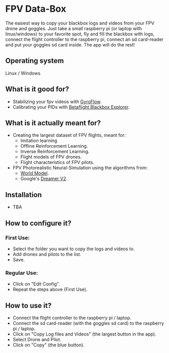 # FPV Data-Box
The easiest way to copy your blackbox logs and videos from your FPV drone and goggles.
Just take a small raspberry pi (or laptop with linux/windows) to your favorite spot, fly and fill the blackbox with logs, connect the flight controller to the raspberry pi, connect an sd card-reader and put your goggles sd card inside. The app will do the rest!

## Operating system
Linux / Windows

## What is it good for?
* Stabilizing your fpv videos with [GyroFlow](https://github.com/gyroflow/gyroflow).
* Calibrating your PIDs with [Betaflight Blackbox Explorer](https://github.com/betaflight/blackbox-log-viewer).

## What is it actually meant for?
* Creating the largest dataset of FPV flights, meant for:
  * Imitation learning
  * Offline Reinforcement Learning.
  * Inverse Reinforcement Learning.
  * Flight models of FPV drones.
  * Flight characteristics of FPV pilots.
 * FPV Photorealistic Neural-Simulation using the algorithms from:
   * [World Model](https://worldmodels.github.io/).
   * Google's [Dreamer V2](https://ai.googleblog.com/2021/02/mastering-atari-with-discrete-world.html).

## Installation
- TBA

## How to configure it?
### First Use:
* Select the folder you want to copy the logs and videos to.
* Add drones and pilots to the list.
* Save.
### Regular Use:
* Click on "Edit Config".
* Repeat the steps above (First Use).


## How to use it?
* Connect the flight controller to the raspberry pi / laptop.
* Connect the sd card-reader (with the goggles sd card) to the raspberry pi / laptop.
* Click on "Copy Log files and Videos" (the largest button in the app).
* Select Drone and Pilot.
* Click on "Copy" (the blue button).
